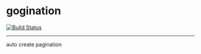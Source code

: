 # gogination

[![Build Status](https://travis-ci.org/abouthiroppy/gogination.svg?branch=master)](https://travis-ci.org/abouthiroppy/gogination)  

---

auto create pagination
